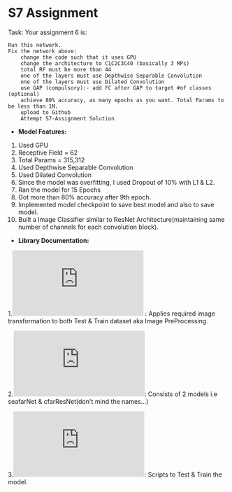 # S7 Assignment

Task: Your assignment 6 is:

    Run this network.  
    Fix the network above:
        change the code such that it uses GPU
        change the architecture to C1C2C3C40 (basically 3 MPs)
        total RF must be more than 44
        one of the layers must use Depthwise Separable Convolution
        one of the layers must use Dilated Convolution
        use GAP (compulsory):- add FC after GAP to target #of classes (optional)
        achieve 80% accuracy, as many epochs as you want. Total Params to be less than 1M. 
        upload to Github
        Attempt S7-Assignment Solution
        
        
* **Model Features:**

1. Used GPU
2. Receptive Field = 62
3. Total Params = 315,312
3. Used Depthwise Separable Convolution
4. Used Dilated Convolution
5. Since the model was overfitting, I used Dropout of 10% with L1 & L2.
6. Ran the model for 15 Epochs
7. Got more than 80% accuracy after 9th epoch.
8. Implemented model checkpoint to save best model and also to save model.
9. Built a Image Classifier similar to ResNet Architecture(maintaining same number of channels for each convolution block).


* **Library Documentation:**

1.![image_transformations.py](https://github.com/Gilf641/EVA4/blob/master/S7/evaLibrary/image_transformations.py) : Applies required image transformation to both Test & Train dataset aka Image PreProcessing.

2.![cifar10_models.py](https://github.com/Gilf641/EVA4/blob/master/S7/evaLibrary/cifar10_models.py): Consists of 2 models i.e seafarNet & cfarResNet(don't mind the names...)

3.![execute.py](https://github.com/Gilf641/EVA4/blob/master/S7/evaLibrary/cifar10_models.py): Scripts to Test & Train the model.




